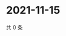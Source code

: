 # 2021-11-15

共 0 条

<!-- BEGIN WEIBO -->
<!-- 最后更新时间 Mon Nov 15 2021 09:51:04 GMT+0800 (China Standard Time) -->

<!-- END WEIBO -->
